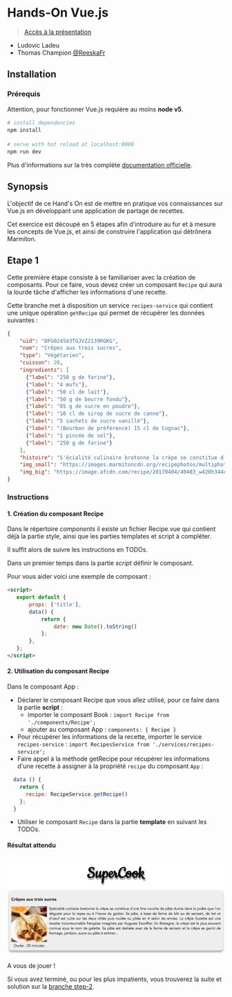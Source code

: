 # Hands-On Vue.js

> [Accès à la présentation](https://raw.githubusercontent.com/xebia-france/xebicon17-vuejs/master/presentation.pdf)

- Ludovic Ladeu
- Thomas Champion [@ReeskaFr](https://twitter.com/ReeskaFr)

## Installation

### Prérequis

Attention, pour fonctionner Vue.js requière au moins **node v5**.

``` bash
# install dependencies
npm install

# serve with hot reload at localhost:8080
npm run dev
```

Plus d'informations sur la très complète [documentation officielle](https://vuejs.org/v2/guide/).

## Synopsis

L'objectif de ce Hand's On est de mettre en pratique vos connaissances sur Vue.js en développant une application de partage de recettes.

Cet exercice est découpé en 5 étapes afin d'introduire au fur et à mesure les concepts de Vue.js, et ainsi de construire l'application qui détrônera Marmiton.

## Etape 1

Cette première étape consiste à se familiariser avec la création de composants.
Pour ce faire, vous devez créer un composant `Recipe` qui aura la lourde tâche d'afficher les informations d'une recette.

Cette branche met à disposition un service `recipes-service` qui contient une unique opération `getRecipe` qui permet de récupérer les données suivantes :

```json
{
    "uid": "DFG024543TGJVZ2139RGKG",
    "nom": "Crêpes aux trois sucres",
    "type": "Végétarien",
    "cuisson": 20,
    "ingredients": [
      {"label": "250 g de farine"},
      {"label": "4 œufs"},
      {"label": "50 cl de lait"},
      {"label": "50 g de beurre fondu"},
      {"label": "85 g de sucre en poudre"},
      {"label": "10 cl de sirop de sucre de canne"},
      {"label": "5 sachets de sucre vanillé"},
      {"label": "(Bourbon de préférence) 15 cl de Cognac"},
      {"label": "1 pincée de sel"},
      {"label": "250 g de farine"}
    ],
    "histoire": "S'écialité culinaire bretonne la crèpe se constitue d'une fine couche de pâte durcie dans la poêle que l'on déguste pour le repas ou à l'heure du goûter. Sa pâte, à base de farine de blé ou de sarrasin, de lait et d'oeuf est cuite sur les deux côtés puis roulée ou pliée en 4 selon les envies. La crêpe Suzette est une recette incontournable française imaginée par Auguste Escoffier. En Bretagne, la crêpe est le plus souvent connue sous le nom de galette. Sa pâte est réalisée avec de la farine de sarrasin et la crêpe se garnit de fromage, jambon, sucre ou pâte à tartiner...",
    "img_small": "https://images.marmitoncdn.org/recipephotos/multiphoto/83/83f69e59-8663-4d27-bb84-63d8a43066ab_tn-80x80.jpg",
    "img_big": "https://image.afcdn.com/recipe/20170404/49483_w420h344c1cx3024cy2016.jpg"
}
```

### Instructions

#### 1. Création du composant Recipe

Dans le répertoire *components* il existe un fichier Recipe.vue qui contient déjà la partie style, ainsi que les parties templates et script à compléter.

Il suffit alors de suivre les instructions en TODOs.

Dans un premier temps dans la partie *script* définir le composant. 

Pour vous aider voici une exemple de composant :

```html
<script>
   export default {
       props: ['title'],
       data() {
           return {
               date: new Date().toString()
           };
       },
   };
</script>
```

#### 2. Utilisation du composant Recipe

Dans le composant App :

* Déclarer le composant Recipe que vous allez utilisé, pour ce faire dans la partie **script** : 
  * importer le composant Book : `import Recipe from './components/Recipe';`
  * ajouter au composant App : `components: { Recipe }`
* Pour récupérer les informations de la recette, importer le service `recipes-service` : `import RecipesService from './services/recipes-service';`
* Faire appel à la méthode getRecipe pour récupérer les informations d'une recette à assigner à la propriété `recipe` du composant `App` :
```javascript
  data () {
    return {
      recipe: RecipeService.getRecipe()
    };
  }
```
* Utiliser le composant `Recipe` dans la partie **template** en suivant les TODOs.

#### Résultat attendu

![](assets/recipe.png)

A vous de jouer !

Si vous avez terminé, ou pour les plus impatients, vous trouverez la suite et solution sur la [branche step-2](https://github.com/xebia-france/xebicon17-vuejs/tree/step-2).
